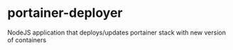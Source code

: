# portainer-deployer
NodeJS application that deploys/updates portainer stack with new version of containers
